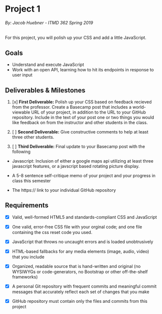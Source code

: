 # Project 1
###### By: Jacob Huebner - ITMD 362 Spring 2019 

For this project, you will polish up your CSS and add a little JavaScript.

## Goals

* Understand and execute JavaScript
* Work with an open API, learning how to hit its endpoints in response to user input

## Deliverables & Milestones


1. [x] **First Deliverable:** Polish up your CSS based on feedback recieved from the professor. Create a Basecamp post that includes a world-viewable URL of your project, in addition to the URL to your GitHub repository. Include in the text of your post one or two things you would like feedback on from the instructor and other students in the class.

2. [ ] **Second Deliverable:** Give constructive comments to help at least three other students.

3. [ ] **Third Deliverable:** Final update to your Basecamp post with the following

* Javascript: Inclusion of either a google maps api utilizing at least three javascript features, or a javscript based rotating picture display.

* A 5-8 sentence self-critique memo of your project and your progress in class this semester

* The https:// link to your individual GitHub repository

## Requirements

- [x] Valid, well-formed HTML5 and standards-compliant CSS and JavaScript

- [x] One valid, error-free CSS file with your orginal code; and one file containing the css reset code you used.

- [x] JavaScript that throws no uncaught errors and is loaded unobtrusively

- [x] HTML-based fallbacks for any media elements (image, audio, video) that you include

- [x] Organized, readable source that is hand-written and original (no WYSIWYGs or code-generators, no Bootstrap or other off-the-shelf frameworks)

- [x] A personal Git repository with frequent commits and meaningful commit messages that accurately reflect each set of changes that you make

- [x] GitHub repository must contain only the files and commits from this project
